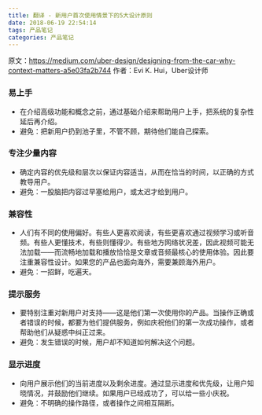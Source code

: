 ```yaml
---
title: 翻译 - 新用户首次使用情景下的5大设计原则
date: 2018-06-19 22:54:14
tags: 产品笔记
categories: 产品笔记
---
```


原文：https://medium.com/uber-design/designing-from-the-car-why-context-matters-a5e03fa2b744
作者：Evi K. Hui，Uber设计师

### 易上手

- 在介绍高级功能和概念之前，通过基础介绍来帮助用户上手，把系统的复杂性延后再介绍。
- 避免：把新用户扔到池子里，不管不顾，期待他们能自己探索。

### 专注少量内容

- 确定内容的优先级和层次以保证内容适当，从而在恰当的时间，以正确的方式教导用户。
- 避免：一股脑把内容过早塞给用户，或太迟才给到用户。

### 兼容性

- 人们有不同的使用偏好。有些人更喜欢阅读，有些更喜欢通过视频学习或听音频。有些人更懂技术，有些则懂得少。有些地方网络状况差，因此视频可能无法加载——而流畅地加载和播放恰恰是文章或音频最核心的使用体验。因此要注重兼容性设计。如果您的产品也面向海外，需要兼顾海外用户。
- 避免：一招鲜，吃遍天。

### 提示服务

- 要特别注重对新用户对支持——这是他们第一次使用你的产品。当操作正确或者错误的时候，都要为他们提供服务，例如庆祝他们的第一次成功操作，或者帮助他们从疑惑中纠正过来。
- 避免：发生错误的时候，用户却不知道如何解决这个问题。

### 显示进度

- 向用户展示他们的当前进度以及剩余进度。通过显示进度和优先级，让用户知晓情况，并鼓励他们继续。如果用户已经成功了，可以给一些小庆祝。
- 避免：不明确的操作路径，或者操作之间相互隔断。